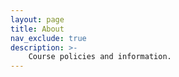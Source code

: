 ```yaml
---
layout: page
title: About
nav_exclude: true
description: >-
    Course policies and information.
---
```


